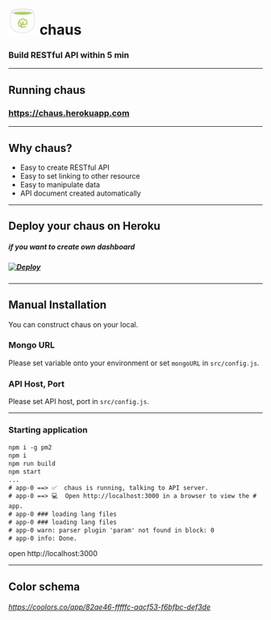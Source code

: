 <!-- $theme: gaia -->

# <link href="https://raw.githubusercontent.com/sideroad/chaus/master/readme.css"></link>

# <div class="lead" ><img src=https://raw.githubusercontent.com/sideroad/chaus/master/static/images/logo.png width="55px" /> chaus</div>

### Build RESTful API within 5 min

---

## Running chaus

### https://chaus.herokuapp.com

---

## Why chaus?
- Easy to create RESTful API
- Easy to set linking to other resource
- Easy to manipulate data
- API document created automatically

---

## Deploy your chaus on Heroku

##### if you want to create own dashboard

##### [![Deploy](https://www.herokucdn.com/deploy/button.svg)](https://heroku.com/deploy?template=https://github.com/sideroad/chaus)

---

## Manual Installation
You can construct chaus on your local.

### Mongo URL
Please set variable onto your environment or set `mongoURL` in `src/config.js`.

### API Host, Port
Please set API host, port in `src/config.js`.

---

### Starting application

```
npm i -g pm2
npm i
npm run build
npm start
...
# app-0 ==> ✅  chaus is running, talking to API server.
# app-0 ==> 💻  Open http://localhost:3000 in a browser to view the # app.
# app-0 ### loading lang files
# app-0 ### loading lang files
# app-0 warn: parser plugin 'param' not found in block: 0
# app-0 info: Done.
```
open http://localhost:3000

---

## Color schema

###### https://coolors.co/app/82ae46-fffffc-aacf53-f6bfbc-def3de

